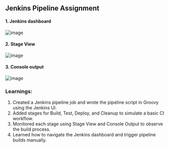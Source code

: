 ## Jenkins Pipeline Assignment

#### 1. Jenkins dashboard
![image](https://github.com/user-attachments/assets/b9829623-f513-47e0-84e4-68dc004e5e55)

#### 2. Stage View
![image](https://github.com/user-attachments/assets/089dc99b-075c-46df-a3c3-a228d4227c8d)

#### 3. Console output 
![image](https://github.com/user-attachments/assets/e9f8cb13-a2d2-435f-b838-cd48d2a851e1)

### Learnings:
1. Created a Jenkins pipeline job and wrote the pipeline script in Groovy using the Jenkins UI.  
2. Added stages for Build, Test, Deploy, and Cleanup to simulate a basic CI workflow.  
3. Monitored each stage using Stage View and Console Output to observe the build process.  
4. Learned how to navigate the Jenkins dashboard and trigger pipeline builds manually.
